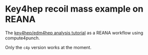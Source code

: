 # Key4hep recoil mass example on REANA

<!-- [![Launch on REANA badge](https://www.reana.io/static/img/badges/launch-on-reana.svg)](https://reana-p4n.aip.de/launch?url=https%3A%2F%2Fgithub.com%2FZehvogel%2Freana-demo-key4hep-h-recoil)
[![Launch on REANA at CERN badge](https://www.reana.io/static/img/badges/launch-on-reana-at-cern.svg)](https://reana.cern.ch/launch?url=https%3A%2F%2Fgithub.com%2FZehvogel%2Freana-demo-key4hep-h-recoil) -->

The [key4hep/edm4hep analysis tutorial](https://github.com/key4hep/key4hep-tutorials/tree/main/edm4hep_analysis) as a REANA workflow using compute4punch.

Only the `c4p` version works at the moment.
